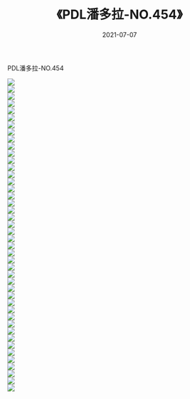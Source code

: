 ﻿---
layout: post
title:  《PDL潘多拉-NO.454》
date:   2021-07-07
img: http://img.660000.xyz/Sharelink/网络美图/2021/PDL潘多拉-NO.454/000.jpg
categories: [美女, 清纯, 唯美]
---

PDL潘多拉-NO.454

  ![](http://img.660000.xyz/Sharelink/网络美图/2021/PDL潘多拉-NO.454/001.jpg) <br> ![](http://img.660000.xyz/Sharelink/网络美图/2021/PDL潘多拉-NO.454/002.jpg) <br> ![](http://img.660000.xyz/Sharelink/网络美图/2021/PDL潘多拉-NO.454/003.jpg) <br> ![](http://img.660000.xyz/Sharelink/网络美图/2021/PDL潘多拉-NO.454/004.jpg) <br> ![](http://img.660000.xyz/Sharelink/网络美图/2021/PDL潘多拉-NO.454/005.jpg) <br> ![](http://img.660000.xyz/Sharelink/网络美图/2021/PDL潘多拉-NO.454/006.jpg) <br> ![](http://img.660000.xyz/Sharelink/网络美图/2021/PDL潘多拉-NO.454/007.jpg) <br> ![](http://img.660000.xyz/Sharelink/网络美图/2021/PDL潘多拉-NO.454/008.jpg) <br> ![](http://img.660000.xyz/Sharelink/网络美图/2021/PDL潘多拉-NO.454/009.jpg) <br> ![](http://img.660000.xyz/Sharelink/网络美图/2021/PDL潘多拉-NO.454/010.jpg) <br> ![](http://img.660000.xyz/Sharelink/网络美图/2021/PDL潘多拉-NO.454/011.jpg) <br> ![](http://img.660000.xyz/Sharelink/网络美图/2021/PDL潘多拉-NO.454/012.jpg) <br> ![](http://img.660000.xyz/Sharelink/网络美图/2021/PDL潘多拉-NO.454/013.jpg) <br> ![](http://img.660000.xyz/Sharelink/网络美图/2021/PDL潘多拉-NO.454/014.jpg) <br> ![](http://img.660000.xyz/Sharelink/网络美图/2021/PDL潘多拉-NO.454/015.jpg) <br> ![](http://img.660000.xyz/Sharelink/网络美图/2021/PDL潘多拉-NO.454/016.jpg) <br> ![](http://img.660000.xyz/Sharelink/网络美图/2021/PDL潘多拉-NO.454/017.jpg) <br> ![](http://img.660000.xyz/Sharelink/网络美图/2021/PDL潘多拉-NO.454/018.jpg) <br> ![](http://img.660000.xyz/Sharelink/网络美图/2021/PDL潘多拉-NO.454/019.jpg) <br> ![](http://img.660000.xyz/Sharelink/网络美图/2021/PDL潘多拉-NO.454/020.jpg) <br> ![](http://img.660000.xyz/Sharelink/网络美图/2021/PDL潘多拉-NO.454/021.jpg) <br> ![](http://img.660000.xyz/Sharelink/网络美图/2021/PDL潘多拉-NO.454/022.jpg) <br> ![](http://img.660000.xyz/Sharelink/网络美图/2021/PDL潘多拉-NO.454/023.jpg) <br> ![](http://img.660000.xyz/Sharelink/网络美图/2021/PDL潘多拉-NO.454/024.jpg) <br> ![](http://img.660000.xyz/Sharelink/网络美图/2021/PDL潘多拉-NO.454/025.jpg) <br> ![](http://img.660000.xyz/Sharelink/网络美图/2021/PDL潘多拉-NO.454/026.jpg) <br> ![](http://img.660000.xyz/Sharelink/网络美图/2021/PDL潘多拉-NO.454/027.jpg) <br> ![](http://img.660000.xyz/Sharelink/网络美图/2021/PDL潘多拉-NO.454/028.jpg) <br> ![](http://img.660000.xyz/Sharelink/网络美图/2021/PDL潘多拉-NO.454/029.jpg) <br> ![](http://img.660000.xyz/Sharelink/网络美图/2021/PDL潘多拉-NO.454/030.jpg) <br> ![](http://img.660000.xyz/Sharelink/网络美图/2021/PDL潘多拉-NO.454/031.jpg) <br> ![](http://img.660000.xyz/Sharelink/网络美图/2021/PDL潘多拉-NO.454/032.jpg) <br> ![](http://img.660000.xyz/Sharelink/网络美图/2021/PDL潘多拉-NO.454/033.jpg) <br> ![](http://img.660000.xyz/Sharelink/网络美图/2021/PDL潘多拉-NO.454/034.jpg) <br> ![](http://img.660000.xyz/Sharelink/网络美图/2021/PDL潘多拉-NO.454/035.jpg) <br> ![](http://img.660000.xyz/Sharelink/网络美图/2021/PDL潘多拉-NO.454/036.jpg) <br> ![](http://img.660000.xyz/Sharelink/网络美图/2021/PDL潘多拉-NO.454/037.jpg) <br> ![](http://img.660000.xyz/Sharelink/网络美图/2021/PDL潘多拉-NO.454/038.jpg) <br> ![](http://img.660000.xyz/Sharelink/网络美图/2021/PDL潘多拉-NO.454/039.jpg) <br> ![](http://img.660000.xyz/Sharelink/网络美图/2021/PDL潘多拉-NO.454/040.jpg) <br> ![](http://img.660000.xyz/Sharelink/网络美图/2021/PDL潘多拉-NO.454/041.jpg) <br> ![](http://img.660000.xyz/Sharelink/网络美图/2021/PDL潘多拉-NO.454/042.jpg) <br> ![](http://img.660000.xyz/Sharelink/网络美图/2021/PDL潘多拉-NO.454/043.jpg) <br> ![](http://img.660000.xyz/Sharelink/网络美图/2021/PDL潘多拉-NO.454/044.jpg) <br>